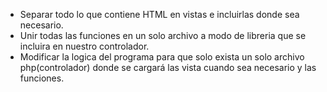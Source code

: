 - Separar todo lo que contiene HTML en vistas e incluirlas donde sea necesario.
- Unir todas las funciones en un solo archivo a modo de libreria que se incluira en nuestro controlador.
- Modificar la logica del programa para que solo exista un solo archivo php(controlador) donde se cargará las vista cuando sea necesario y las funciones.